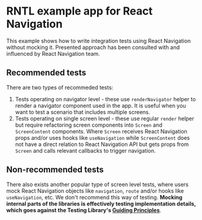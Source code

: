 # RNTL example app for React Navigation

This example shows how to write integration tests using React Navigation without mocking it. Presented approach has been consulted with and influenced by React Navigation team.

## Recommended tests

There are two types of recommeded tests:
1. Tests operating on navigator level - these use `renderNavigator` helper to render a navigator component used in the app. It is useful when you want to test a scenario that includes multiple screens.
2. Tests operating on single screen level - these use regular `render` helper but require refactoring screen components into `Screen` and `ScreenContent` components. Where `Screen` receives React Navigation props and/or uses hooks like `useNavigation` while `ScreenContent` does not have a direct relation to React Navigation API but gets props from `Screen` and calls relevant callbacks to trigger navigation.

## Non-recommended tests

There also exists another popular type of screen level tests, where users mock React Navigation objects like `navigation`, `route` and/or hooks like  `useNavigation`, etc. We don't recommend this way of testing. **Mocking internal parts of the libraries is effectively testing implementation details, which goes against the Testing Library's [Guiding Principles](https://testing-library.com/docs/guiding-principles/)**.

